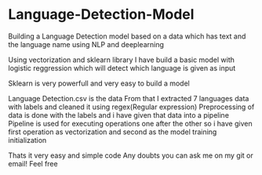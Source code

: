 # Language-Detection-Model
Building a Language Detection model based on a data which has text and the language name using NLP and deeplearning

Using vectorization and sklearn library I have build a basic model with logistic reggression which will detect which language is given as input

Sklearn is very powerfull and very easy to build a model

Language Detection.csv is the data 
From that I extracted 7 languages data with labels and cleaned it using regex(Regular expression)
Preprocessing of data is done with the labels and i have given that data into a pipeline 
Pipeline is used for executing operations one after the other so i have given first operation as vectorization 
and second as the model training initialization

Thats it very easy and simple code
Any doubts you can ask me on my git or email!
Feel free
